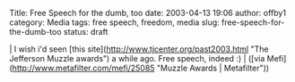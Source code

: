Title: Free Speech for the dumb, too
date: 2003-04-13 19:06
author: offby1
category: Media
tags: free speech, freedom, media
slug: free-speech-for-the-dumb-too
status: draft

| I wish i\'d seen \[this site\](<http://www.tjcenter.org/past2003.html> \"The Jefferson Muzzle awards\") a while ago. Free speech, indeed :)
| (\[via Mefi\](<http://www.metafilter.com/mefi/25085> \"Muzzle Awards \| Metafilter\"))
